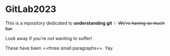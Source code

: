 # GitLab2023

This is a repository dedicated to **understanding git** :sparkles: ~~We're having so much fun~~

Look away if you're not wanting to suffer! 

These have been ==three small paragraphs==. Yay.

